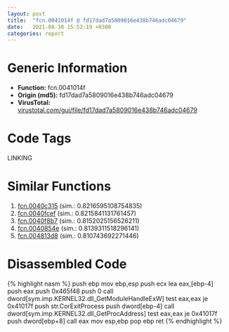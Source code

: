 ```yaml
---
layout: post
title:  "fcn.0041014f @ fd17dad7a5809016e438b746adc04679"
date:   2021-08-30 15:52:19 +0300
categories: report
---
```


# Generic Information
- **Function:** fcn.0041014f
- **Origin (md5):** fd17dad7a5809016e438b746adc04679
- **VirusTotal:** [virustotal.com/gui/file/fd17dad7a5809016e438b746adc04679][virustotal_ref]

# Code Tags
<span class="tag" id="LINKING">LINKING</span>


# Similar Functions

1. [fcn.0040c315][similar_1_ref] (sim.: 0.8216595108754835)
2. [fcn.0040fcef][similar_2_ref] (sim.: 0.8215841131761457)
3. [fcn.0040f8b7][similar_3_ref] (sim.: 0.8152025156526211)
4. [fcn.0040854e][similar_4_ref] (sim.: 0.8139311518296141)
5. [fcn.004813d8][similar_5_ref] (sim.: 0.810743692271446)


# Disassembled Code

{% highlight nasm %}
push ebp
mov ebp,esp
push ecx
lea eax,[ebp-4]
push eax
push 0x465f48
push 0
call dword[sym.imp.KERNEL32.dll_GetModuleHandleExW]
test eax,eax
je 0x41017f
push str.CorExitProcess
push dword[ebp-4]
call dword[sym.imp.KERNEL32.dll_GetProcAddress]
test eax,eax
je 0x41017f
push dword[ebp+8]
call eax
mov esp,ebp
pop ebp
ret 
{% endhighlight %}


[similar_1_ref]: /report/fcn.0040c315@c5a9328b4292c431a6e3f48185308528
[similar_2_ref]: /report/fcn.0040fcef@4643b8f5a3d13e435a65fc553546b71e
[similar_3_ref]: /report/fcn.0040f8b7@d3b17e7234a8b4bee51cf688dbfdf6d0
[similar_4_ref]: /report/fcn.0040854e@f9b80f61ad003ebdee20dab4a0087d2a
[similar_5_ref]: /report/fcn.004813d8@152885a790b99953ce23874f0947b7bd
[virustotal_ref]: https://www.virustotal.com/gui/file/fd17dad7a5809016e438b746adc04679
